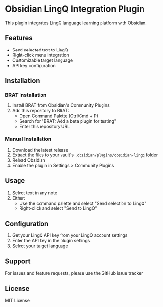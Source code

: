 # Obsidian LingQ Integration Plugin

This plugin integrates LingQ language learning platform with Obsidian.

## Features

- Send selected text to LingQ
- Right-click menu integration
- Customizable target language
- API key configuration

## Installation

### BRAT Installation
1. Install BRAT from Obsidian's Community Plugins
2. Add this repository to BRAT:
   - Open Command Palette (Ctrl/Cmd + P)
   - Search for "BRAT: Add a beta plugin for testing"
   - Enter this repository URL

### Manual Installation
1. Download the latest release
2. Extract the files to your vault's `.obsidian/plugins/obsidian-lingq` folder
3. Reload Obsidian
4. Enable the plugin in Settings > Community Plugins

## Usage

1. Select text in any note
2. Either:
   - Use the command palette and select "Send selection to LingQ"
   - Right-click and select "Send to LingQ"

## Configuration

1. Get your LingQ API key from your LingQ account settings
2. Enter the API key in the plugin settings
3. Select your target language

## Support

For issues and feature requests, please use the GitHub issue tracker.

## License

MIT License
